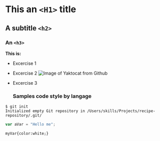 # This an `<H1>` title
## A subtitle `<h2>`
### An `<h3>`

**This is:**
- Excercise 1

- Excercise 2
![Image of Yaktocat from Github](https://octodex.github.com/images/yaktocat.png)

- Excercise 3
  ### Samples code style by langage
```
$ git init
Initialized empty Git repository in /Users/skills/Projects/recipe-repository/.git/
```
```javascript
var aVar = "Hello me";
```
```/*css*/
myVar{color:white;}
```
